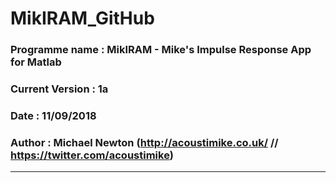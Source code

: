 # MikIRAM_GitHub
### Programme name	: MikIRAM - Mike's Impulse Response App for Matlab

### Current Version : 1a

### Date    		: 11/09/2018

### Author  		: Michael Newton (http://acoustimike.co.uk/ // https://twitter.com/acoustimike)

---

